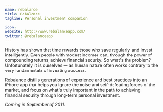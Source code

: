 ```yaml
---
name: rebalance
title: Rebalance
tagline: Personal investment companion

icon: 
website: http://www.rebalanceapp.com/
twitter: @rebalanceapp
---
```


History has shown that time rewards those who save regularly, and invest intelligently. Even people with modest incomes can, through the power of compounding returns, achieve financial security. So what's the problem? Unfortunately, it is ourselves — as human nature often works contrary to the very fundamentals of investing success.

Rebalance distills generations of experience and best practices into an iPhone app that helps you ignore the noise and self-defeating forces of the market, and focus on what's truly important in the path to achieving financial security through long-term personal investment.

*Coming in September of 2011.*
